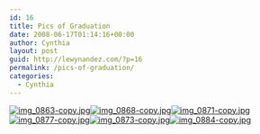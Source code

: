 ```yaml
---
id: 16
title: Pics of Graduation
date: 2008-06-17T01:14:16+00:00
author: Cynthia
layout: post
guid: http://lewynandez.com/?p=16
permalink: /pics-of-graduation/
categories:
  - Cynthia
---
```

<a href="http://i1.wp.com/lewynandez.com/wp-content/uploads/2008/06/img_0863-copy.jpg" onclick="return false;" title="Direct link to file" rel="lightbox[16]"><img src="http://i2.wp.com/lewynandez.com/wp-content/uploads/2008/06/img_0863-copy.thumbnail.jpg?resize=170%2C128" alt="img_0863-copy.jpg" data-recalc-dims="1" /></a><a href="http://i2.wp.com/lewynandez.com/wp-content/uploads/2008/06/img_0868-copy.jpg" onclick="return false;" title="Direct link to file" rel="lightbox[16]"><img src="http://i1.wp.com/lewynandez.com/wp-content/uploads/2008/06/img_0868-copy.thumbnail.jpg?resize=170%2C128" alt="img_0868-copy.jpg" data-recalc-dims="1" /></a><a href="http://i0.wp.com/lewynandez.com/wp-content/uploads/2008/06/img_0871-copy.jpg" onclick="return false;" title="Direct link to file" rel="lightbox[16]"><img src="http://i2.wp.com/lewynandez.com/wp-content/uploads/2008/06/img_0871-copy.thumbnail.jpg?resize=95%2C128" alt="img_0871-copy.jpg" data-recalc-dims="1" /></a><a href="http://i0.wp.com/lewynandez.com/wp-content/uploads/2008/06/img_0877-copy.jpg" onclick="return false;" title="Direct link to file" rel="lightbox[16]"><img src="http://i1.wp.com/lewynandez.com/wp-content/uploads/2008/06/img_0877-copy.thumbnail.jpg?resize=170%2C128" alt="img_0877-copy.jpg" data-recalc-dims="1" /></a><a href="http://i1.wp.com/lewynandez.com/wp-content/uploads/2008/06/img_0873-copy.jpg" onclick="return false;" title="Direct link to file" rel="lightbox[16]"><img src="http://i0.wp.com/lewynandez.com/wp-content/uploads/2008/06/img_0873-copy.thumbnail.jpg?resize=170%2C128" alt="img_0873-copy.jpg" data-recalc-dims="1" /></a><a href="http://i2.wp.com/lewynandez.com/wp-content/uploads/2008/06/img_0884-copy.jpg" onclick="return false;" title="Direct link to file" rel="lightbox[16]"><img src="http://i1.wp.com/lewynandez.com/wp-content/uploads/2008/06/img_0884-copy.thumbnail.jpg?resize=170%2C128" alt="img_0884-copy.jpg" data-recalc-dims="1" /></a>